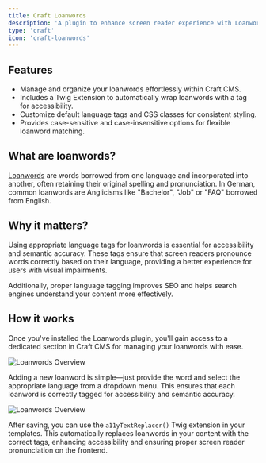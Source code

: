 ```yaml
---
title: Craft Loanwords 
description: 'A plugin to enhance screen reader experience with Loanwords.'
type: 'craft'
icon: 'craft-loanwords'
---
```


## Features

- Manage and organize your loanwords effortlessly within Craft CMS.
- Includes a Twig Extension to automatically wrap loanwords with a tag for accessibility.
- Customize default language tags and CSS classes for consistent styling.
- Provides case-sensitive and case-insensitive options for flexible loanword matching.

## What are loanwords?

[Loanwords](https://en.wikipedia.org/wiki/Loanword) are words borrowed from one language and incorporated into another, often retaining their original spelling and pronunciation. In German, common loanwords are Anglicisms like "Bachelor", "Job" or "FAQ" borrowed from English.


## Why it matters?

Using appropriate language tags for loanwords is essential for accessibility and semantic accuracy. These tags ensure that screen readers pronounce words correctly based on their language, providing a better experience for users with visual impairments. 

Additionally, proper language tagging improves SEO and helps search engines understand your content more effectively.

## How it works 

Once you've installed the Loanwords plugin, you'll gain access to a dedicated section in Craft CMS for managing your loanwords with ease.

![Loanwords Overview](/images/bitmap/loanword-overview.png)

Adding a new loanword is simple—just provide the word and select the appropriate language from a dropdown menu. This ensures that each loanword is correctly tagged for accessibility and semantic accuracy.

![Loanwords Overview](/images/bitmap/loanword-edit.png)

After saving, you can use the `a11yTextReplacer()` Twig extension in your templates. This automatically replaces loanwords in your content with the correct <span lang=""> tags, enhancing accessibility and ensuring proper screen reader pronunciation on the frontend.